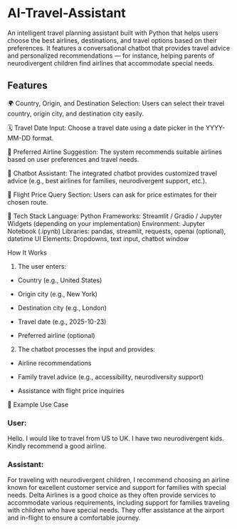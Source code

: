 # AI-Travel-Assistant

An intelligent travel planning assistant built with Python that helps users choose the best airlines, destinations, and travel options based on their preferences. It features a conversational chatbot that provides travel advice and personalized recommendations — for instance, helping parents of neurodivergent children find airlines that accommodate special needs.

## Features

🌍 Country, Origin, and Destination Selection:
Users can select their travel country, origin city, and destination city easily.

🗓️ Travel Date Input:
Choose a travel date using a date picker in the YYYY-MM-DD format.

🛫 Preferred Airline Suggestion:
The system recommends suitable airlines based on user preferences and travel needs.

🤖 Chatbot Assistant:
The integrated chatbot provides customized travel advice (e.g., best airlines for families, neurodivergent support, etc.).

💬 Flight Price Query Section:
Users can ask for price estimates for their chosen route.

🧰 Tech Stack
Language:	Python
Frameworks:	Streamlit / Gradio / Jupyter Widgets (depending on your implementation)
Environment:	Jupyter Notebook (.ipynb)
Libraries:	pandas, streamlit, requests, openai (optional), datetime
UI Elements:	Dropdowns, text input, chatbot window

How It Works

1. The user enters:

- Country (e.g., United States)

- Origin city (e.g., New York)

- Destination city (e.g., London)

- Travel date (e.g., 2025-10-23)

- Preferred airline (optional)

2. The chatbot processes the input and provides:

- Airline recommendations

- Family travel advice (e.g., accessibility, neurodiversity support)

- Assistance with flight price inquiries

🧩 Example Use Case

### User:

Hello. I would like to travel from US to UK. I have two neurodivergent kids. Kindly recommend a good airline.

### Assistant:

For traveling with neurodivergent children, I recommend choosing an airline known for excellent customer service and support for families with special needs. Delta Airlines is a good choice as they often provide services to accommodate various requirements, including support for families traveling with children who have special needs. They offer assistance at the airport and in-flight to ensure a comfortable journey.
